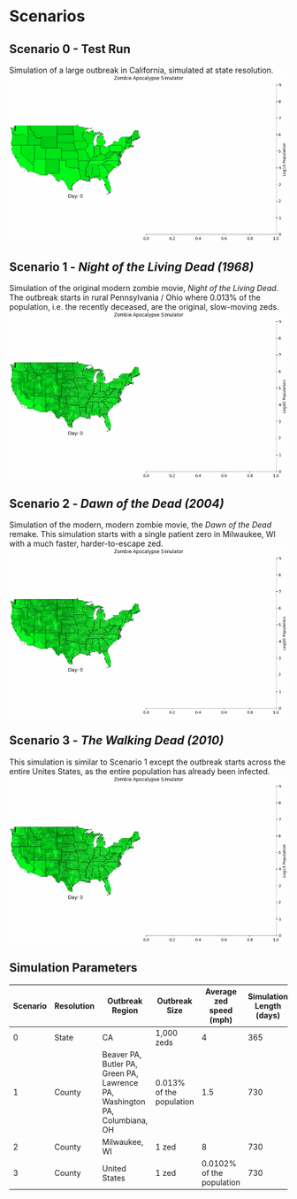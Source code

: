 # Scenarios

## Scenario 0 - Test Run

Simulation of a large outbreak in California, simulated at state resolution.
![](./scenario_0.gif)

## Scenario 1 - *Night of the Living Dead (1968)*

Simulation of the original modern zombie movie, *Night of the Living Dead.* The outbreak starts in rural Pennsylvania / Ohio where 0.013% of the population, i.e. the recently deceased, are the original, slow-moving zeds.
![](scenario_1.gif)
## Scenario 2 - *Dawn of the Dead (2004)*

Simulation of the modern, modern zombie movie, the *Dawn of the Dead* remake. This simulation starts with a single patient zero in Milwaukee, WI with a much faster, harder-to-escape zed. 
![](scenario_2.gif)
## Scenario 3 - *The Walking Dead (2010)*

This simulation is similar to Scenario 1 except the outbreak starts across the entire Unites States, as the entire population has already been infected.
![](scenario_3.gif)

## Simulation Parameters

| Scenario | Resolution | Outbreak Region | Outbreak Size | Average zed speed (mph) | Simulation Length (days) |
|---|---|---|---|---|---|
| 0 | State | CA | 1,000 zeds | 4 | 365 |
| 1 | County | Beaver PA, Butler PA, Green PA, Lawrence PA, Washington PA, Columbiana, OH | 0.013% of the population | 1.5 | 730 |
| 2 | County | Milwaukee, WI | 1 zed | 8 | 730 |
| 3 | County | United States | 1 zed | 0.0102% of the population | 730 |